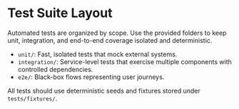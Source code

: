 # Test Suite Layout

Automated tests are organized by scope. Use the provided folders to keep
unit, integration, and end-to-end coverage isolated and deterministic.

- `unit/`: Fast, isolated tests that mock external systems.
- `integration/`: Service-level tests that exercise multiple components with
  controlled dependencies.
- `e2e/`: Black-box flows representing user journeys.

All tests should use deterministic seeds and fixtures stored under
`tests/fixtures/`.
